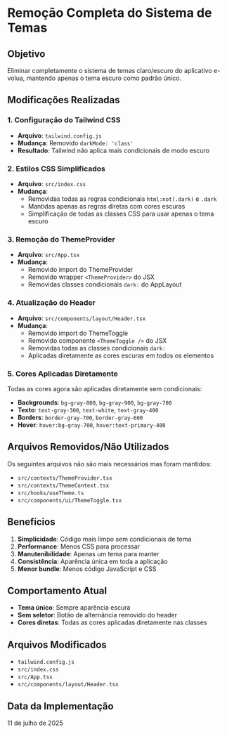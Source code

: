 # Remoção Completa do Sistema de Temas

## Objetivo

Eliminar completamente o sistema de temas claro/escuro do aplicativo e-volua, mantendo apenas o tema escuro como padrão único.

## Modificações Realizadas

### 1. Configuração do Tailwind CSS

- **Arquivo**: `tailwind.config.js`
- **Mudança**: Removido `darkMode: 'class'`
- **Resultado**: Tailwind não aplica mais condicionais de modo escuro

### 2. Estilos CSS Simplificados

- **Arquivo**: `src/index.css`
- **Mudança**:
  - Removidas todas as regras condicionais `html:not(.dark)` e `.dark`
  - Mantidas apenas as regras diretas com cores escuras
  - Simplificação de todas as classes CSS para usar apenas o tema escuro

### 3. Remoção do ThemeProvider

- **Arquivo**: `src/App.tsx`
- **Mudança**:
  - Removido import do ThemeProvider
  - Removido wrapper `<ThemeProvider>` do JSX
  - Removidas classes condicionais `dark:` do AppLayout

### 4. Atualização do Header

- **Arquivo**: `src/components/layout/Header.tsx`
- **Mudança**:
  - Removido import do ThemeToggle
  - Removido componente `<ThemeToggle />` do JSX
  - Removidas todas as classes condicionais `dark:`
  - Aplicadas diretamente as cores escuras em todos os elementos

### 5. Cores Aplicadas Diretamente

Todas as cores agora são aplicadas diretamente sem condicionais:

- **Backgrounds**: `bg-gray-800`, `bg-gray-900`, `bg-gray-700`
- **Texto**: `text-gray-300`, `text-white`, `text-gray-400`
- **Borders**: `border-gray-700`, `border-gray-600`
- **Hover**: `hover:bg-gray-700`, `hover:text-primary-400`

## Arquivos Removidos/Não Utilizados

Os seguintes arquivos não são mais necessários mas foram mantidos:

- `src/contexts/ThemeProvider.tsx`
- `src/contexts/ThemeContext.tsx`
- `src/hooks/useTheme.ts`
- `src/components/ui/ThemeToggle.tsx`

## Benefícios

1. **Simplicidade**: Código mais limpo sem condicionais de tema
2. **Performance**: Menos CSS para processar
3. **Manutenibilidade**: Apenas um tema para manter
4. **Consistência**: Aparência única em toda a aplicação
5. **Menor bundle**: Menos código JavaScript e CSS

## Comportamento Atual

- **Tema único**: Sempre aparência escura
- **Sem seletor**: Botão de alternância removido do header
- **Cores diretas**: Todas as cores aplicadas diretamente nas classes

## Arquivos Modificados

- `tailwind.config.js`
- `src/index.css`
- `src/App.tsx`
- `src/components/layout/Header.tsx`

## Data da Implementação

11 de julho de 2025
